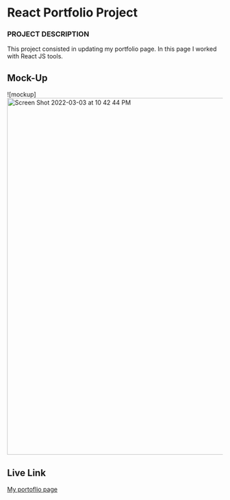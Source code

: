 # React Portfolio Project

### PROJECT DESCRIPTION

This project consisted in updating my portfolio page.
In this page I worked with React JS tools.

## Mock-Up

![mockup]<img width="831" alt="Screen Shot 2022-03-03 at 10 42 44 PM" src="https://user-images.githubusercontent.com/90168071/156695457-91d13b4a-60b7-45da-be8e-ec9056a7ce6e.png">





## Live Link
 [My portoflio page](https://vesc.dev/)

